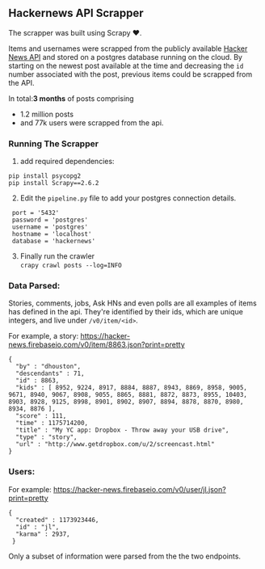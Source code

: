 ## Hackernews API Scrapper

The scrapper was built using Scrapy :heart:.

Items and usernames were scrapped from the publicly available [Hacker News API](ttps://github.com/HackerNews/API) and stored on a postgres database running on the cloud. 
By starting on the newest post available at the time and  decreasing the `id` number associated with the post, previous items could be scrapped from the API.

In total:**3 months** of posts comprising
-  1.2 million posts
- and 77k users were scrapped from the api.

### Running The Scrapper
1. add required dependencies:
  ```
  pip install psycopg2
  pip install Scrapy==2.6.2
  ```

2. Edit the `pipeline.py` file to add your postgres connection details.
```
 port = '5432'
 password = 'postgres'
 username = 'postgres'
 hostname = 'localhost'
 database = 'hackernews'
```
3. Finally run the crawler  
```crapy crawl posts --log=INFO ```

### Data Parsed:

Stories, comments, jobs, Ask HNs and even polls are all examples of items has defined in the api. They're identified by their ids, which are unique integers, and live under `/v0/item/<id>`.

For example, a story: https://hacker-news.firebaseio.com/v0/item/8863.json?print=pretty
```
{
  "by" : "dhouston",
  "descendants" : 71,
  "id" : 8863,
  "kids" : [ 8952, 9224, 8917, 8884, 8887, 8943, 8869, 8958, 9005, 9671, 8940, 9067, 8908, 9055, 8865, 8881, 8872, 8873, 8955, 10403, 8903, 8928, 9125, 8998, 8901, 8902, 8907, 8894, 8878, 8870, 8980, 8934, 8876 ],
  "score" : 111,
  "time" : 1175714200,
  "title" : "My YC app: Dropbox - Throw away your USB drive",
  "type" : "story",
  "url" : "http://www.getdropbox.com/u/2/screencast.html"
}
```
### Users:  
For example: https://hacker-news.firebaseio.com/v0/user/jl.json?print=pretty
```
{
  "created" : 1173923446,
  "id" : "jl",
  "karma" : 2937,
 }
```
Only a subset of information were parsed from the the two endpoints.

